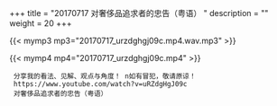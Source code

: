 +++
title = "20170717  对奢侈品追求者的忠告（粤语） "
description = ""
weight = 20
+++

{{< mymp3 mp3="20170717_urzdghgj09c.mp4.wav.mp3" >}}

{{< mymp4 mp4="20170717_urzdghgj09c.mp4" >}}

     分享我的看法、见解、观点与角度！ n如有冒犯，敬请原谅！ 
     https://www.youtube.com/watch?v=uRZdgHgJ09c 
     对奢侈品追求者的忠告（粤语） 
